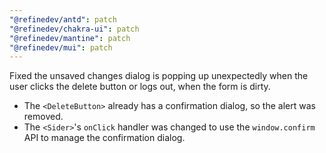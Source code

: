 ```yaml
---
"@refinedev/antd": patch
"@refinedev/chakra-ui": patch
"@refinedev/mantine": patch
"@refinedev/mui": patch
---
```


Fixed the unsaved changes dialog is popping up unexpectedly when the user clicks the delete button or logs out, when the form is dirty.

-   The `<DeleteButton>` already has a confirmation dialog, so the alert was removed.
-   The `<Sider>`'s `onClick` handler was changed to use the `window.confirm` API to manage the confirmation dialog.
